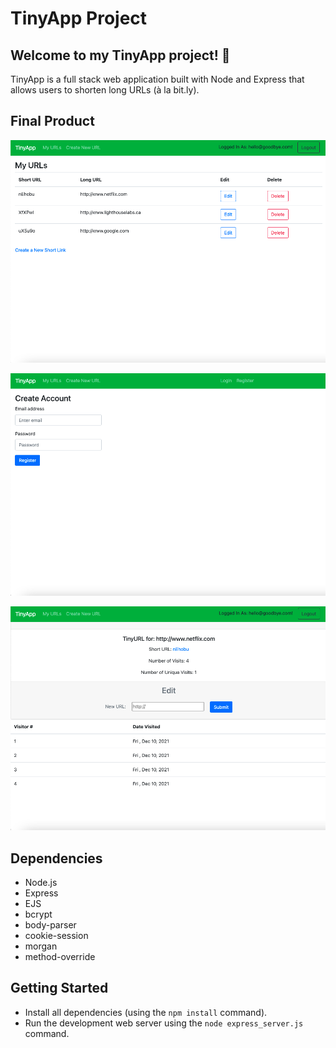 # TinyApp Project

## Welcome to my TinyApp project! 🐸  

TinyApp is a full stack web application built with Node and Express that allows users to shorten long URLs (à la bit.ly).

## Final Product

!["Screenshot of URLs page"](https://github.com/lucyshen7/tinyapp/blob/master/docs/urls-page.png)

!["Screenshot of analytics page"](https://github.com/lucyshen7/tinyapp/blob/master/docs/register-page.png)

!["Screenshot of register page"](https://github.com/lucyshen7/tinyapp/blob/master/docs/url-analytics-page.png)

## Dependencies

- Node.js
- Express
- EJS
- bcrypt
- body-parser
- cookie-session
- morgan
- method-override

## Getting Started

- Install all dependencies (using the `npm install` command).
- Run the development web server using the `node express_server.js` command.